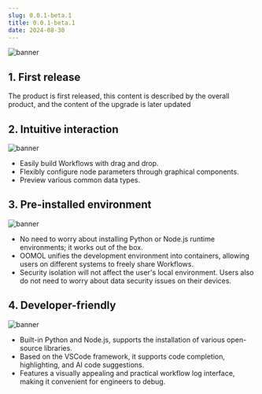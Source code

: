 ```yaml
---
slug: 0.0.1-beta.1
title: 0.0.1-beta.1
date: 2024-08-30
---
```


![banner](@site/static/img/oomol_studio.jpg)

<!-- truncate -->

## 1. First release

The product is first released, this content is described by the overall product, and the content of the upgrade is later updated

## 2. Intuitive interaction

![banner](@site/static/img/feature_1.jpg)

- Easily build Workflows with drag and drop.
- Flexibly configure node parameters through graphical components.
- Preview various common data types.

## 3. Pre-installed environment

![banner](@site/static/img/feature_2.jpg)

- No need to worry about installing Python or Node.js runtime environments; it works out of the box.
- OOMOL unifies the development environment into containers, allowing users on different systems to freely share Workflows.
- Security isolation will not affect the user's local environment. Users also do not need to worry about data security issues on their devices.

## 4. Developer-friendly

![banner](@site/static/img/feature_3.jpg)

- Built-in Python and Node.js, supports the installation of various open-source libraries.
- Based on the VSCode framework, it supports code completion, highlighting, and AI code suggestions.
- Features a visually appealing and practical workflow log interface, making it convenient for engineers to debug.
